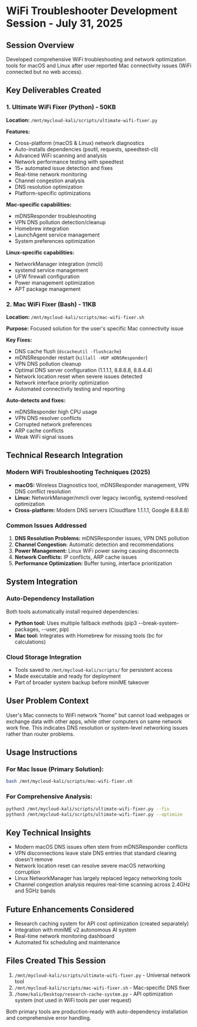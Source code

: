 # WiFi Troubleshooter Development Session - July 31, 2025

## Session Overview
Developed comprehensive WiFi troubleshooting and network optimization tools for macOS and Linux after user reported Mac connectivity issues (WiFi connected but no web access).

## Key Deliverables Created

### 1. Ultimate WiFi Fixer (Python) - 50KB
**Location:** `/mnt/mycloud-kali/scripts/ultimate-wifi-fixer.py`

**Features:**
- Cross-platform (macOS & Linux) network diagnostics
- Auto-installs dependencies (psutil, requests, speedtest-cli)
- Advanced WiFi scanning and analysis
- Network performance testing with speedtest
- 15+ automated issue detection and fixes
- Real-time network monitoring
- Channel congestion analysis
- DNS resolution optimization
- Platform-specific optimizations

**Mac-specific capabilities:**
- mDNSResponder troubleshooting
- VPN DNS pollution detection/cleanup
- Homebrew integration
- LaunchAgent service management
- System preferences optimization

**Linux-specific capabilities:**
- NetworkManager integration (nmcli)
- systemd service management
- UFW firewall configuration
- Power management optimization
- APT package management

### 2. Mac WiFi Fixer (Bash) - 11KB
**Location:** `/mnt/mycloud-kali/scripts/mac-wifi-fixer.sh`

**Purpose:** Focused solution for the user's specific Mac connectivity issue

**Key Fixes:**
- DNS cache flush (`dscacheutil -flushcache`)
- mDNSResponder restart (`killall -HUP mDNSResponder`)
- VPN DNS pollution cleanup
- Optimal DNS server configuration (1.1.1.1, 8.8.8.8, 8.8.4.4)
- Network location reset when severe issues detected
- Network interface priority optimization
- Automated connectivity testing and reporting

**Auto-detects and fixes:**
- mDNSResponder high CPU usage
- VPN DNS resolver conflicts
- Corrupted network preferences
- ARP cache conflicts
- Weak WiFi signal issues

## Technical Research Integration

### Modern WiFi Troubleshooting Techniques (2025)
- **macOS:** Wireless Diagnostics tool, mDNSResponder management, VPN DNS conflict resolution
- **Linux:** NetworkManager/nmcli over legacy iwconfig, systemd-resolved optimization
- **Cross-platform:** Modern DNS servers (Cloudflare 1.1.1.1, Google 8.8.8.8)

### Common Issues Addressed
1. **DNS Resolution Problems:** mDNSResponder issues, VPN DNS pollution
2. **Channel Congestion:** Automatic detection and recommendations
3. **Power Management:** Linux WiFi power saving causing disconnects
4. **Network Conflicts:** IP conflicts, ARP cache issues
5. **Performance Optimization:** Buffer tuning, interface prioritization

## System Integration

### Auto-Dependency Installation
Both tools automatically install required dependencies:
- **Python tool:** Uses multiple fallback methods (pip3 --break-system-packages, --user, pip)
- **Mac tool:** Integrates with Homebrew for missing tools (bc for calculations)

### Cloud Storage Integration
- Tools saved to `/mnt/mycloud-kali/scripts/` for persistent access
- Made executable and ready for deployment
- Part of broader system backup before miniME takeover

## User Problem Context
User's Mac connects to WiFi network "home" but cannot load webpages or exchange data with other apps, while other computers on same network work fine. This indicates DNS resolution or system-level networking issues rather than router problems.

## Usage Instructions

### For Mac Issue (Primary Solution):
```bash
bash /mnt/mycloud-kali/scripts/mac-wifi-fixer.sh
```

### For Comprehensive Analysis:
```bash
python3 /mnt/mycloud-kali/scripts/ultimate-wifi-fixer.py --fix
python3 /mnt/mycloud-kali/scripts/ultimate-wifi-fixer.py --optimize
```

## Key Technical Insights
- Modern macOS DNS issues often stem from mDNSResponder conflicts
- VPN disconnections leave stale DNS entries that standard clearing doesn't remove
- Network location reset can resolve severe macOS networking corruption
- Linux NetworkManager has largely replaced legacy networking tools
- Channel congestion analysis requires real-time scanning across 2.4GHz and 5GHz bands

## Future Enhancements Considered
- Research caching system for API cost optimization (created separately)
- Integration with miniME v2 autonomous AI system
- Real-time network monitoring dashboard
- Automated fix scheduling and maintenance

## Files Created This Session
1. `/mnt/mycloud-kali/scripts/ultimate-wifi-fixer.py` - Universal network tool
2. `/mnt/mycloud-kali/scripts/mac-wifi-fixer.sh` - Mac-specific DNS fixer
3. `/home/kali/Desktop/research-cache-system.py` - API optimization system (not used in WiFi tools per user request)

Both primary tools are production-ready with auto-dependency installation and comprehensive error handling.